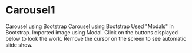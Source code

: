 # Carousel1
Carousel using Bootstrap
Carousel using Bootstrap Used "Modals" in Bootstrap.
Imported image using Modal. 
Click on the buttons displayed below to look the work. 
Remove the cursor on the screen to see automatic slide show.
